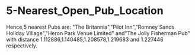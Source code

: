 # 5-Nearest_Open_Pub_Location
Hence,5 nearest Pubs are: "The Britannia","Pilot Inn","Romney Sands Holiday Village","Heron Park Venue Limited" and"The Jolly Fisherman Pub" with distance 1.112886,1.140485,1.208578,1.219683 and 1.227446 respectively.
